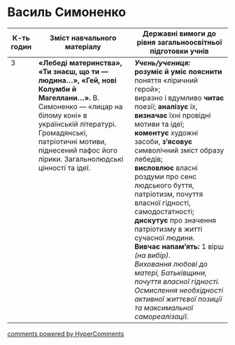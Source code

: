 <div id="hypercomments_widget" class="js-hypercomments-widget invisible"></div>

# Василь Симоненко

<table>
  <tr>
    <td width="10%" align="center"><b>К-ть годин</b></td>
    <td width="45%" align="center"><b>Зміст навчального матеріалу</b></td>
    <td width="45%" align="center"><b>Державні вимоги до рівня загальноосвітньої підготовки учнів</b></td>
  </tr>
<tbody>
  <tr>
<td width="10%" style="vertical-align:top !important;">3</td>
    <td width="45%" style="vertical-align:top !important;">
<b>«Лебеді материнства», «Ти знаєш, що ти — людина…», «Гей, нові Колумби й Магеллани…».</b> В. Симоненко — «лицар на білому коні» в українській літературі. Громадянські, патріотичні мотиви, піднесений пафос його лірики. Загальнолюдські цінності та ідеї.
</td>
    <td width="45%" style="vertical-align:top !important;">
<i><b>Учень/учениця:</b></i><br>
<b>розуміє й уміє пояснити</b> поняття «ліричний герой»; <br>
виразно і вдумливо <b>читає</b> поезії; <b>аналізує</b> їх, <b>визначає</b> їхні провідні мотиви та ідеї; <br>
<b>коментує</b> художні засоби, <b>з’ясовує</b> символічний зміст образу лебедів;<br> 
<b>висловлює</b> власні роздуми про сенс людського буття, патріотизм, почуття власної гідності, самодостатності; <br>
<b>дискутує</b> про значення патріотизму в житті сучасної людини. <br>
<b>Вивчає напам’ять:</b> 1 вірш <i>(на вибір)</i>.<br> 
<i>Виховання любові до матері, Батьківщини, почуття власної гідності. Осмислення необхідності активної життєвої позиції та максимальної самореалізації.</i></td>
  </tr>
</tbody>
</table>

<div class="js-hypercomments-container">
<a href="http://hypercomments.com" class="hc-link" title="comments widget">comments powered by HyperComments</a>
</div>
